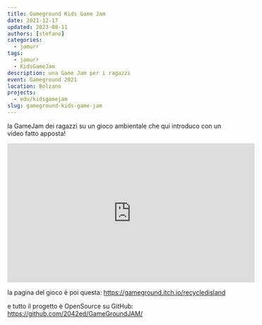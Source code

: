 ```yaml
---
title: Gameground Kids Game Jam
date: 2021-12-17
updated: 2023-08-11
authors: [stefano]
categories:
  - jamurr
tags:
  - jamurr
  - KidsGameJam
description: una Game Jam per i ragazzi
event: Gameground 2021
location: Bolzano
projects:
  - edu/kidsgamejam
slug: gameground-kids-game-jam
---
```


la GameJam dei ragazzi su un gioco ambientale che qui introduco con un video fatto apposta!

<iframe width="560" height="315" src="https://www.youtube-nocookie.com/embed/4Y6FpUwr0MU?si=tXLg3aP_cVdPyxzs" title="YouTube video player" frameborder="0" allow="accelerometer; autoplay; clipboard-write; encrypted-media; gyroscope; picture-in-picture; web-share" allowfullscreen></iframe>
<https://www.youtube.com/watch?v=4Y6FpUwr0MU>

la pagina del gioco è poi questa: <https://gameground.itch.io/recycledisland>

e tutto il progetto è OpenSource su GitHub: <https://github.com/2042ed/GameGroundJAM/>

